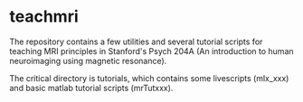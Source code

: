 # teachmri

The repository contains a few utilities and several tutorial scripts for teaching MRI principles in Stanford's Psych 204A (An introduction to human neuroimaging using magnetic resonance).

The critical directory is tutorials, which contains some livescripts (mlx_xxx) and basic matlab tutorial scripts (mrTutxxx).


